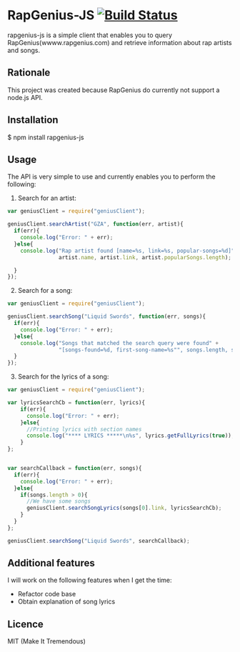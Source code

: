 # RapGenius-JS [![Build Status](https://travis-ci.org/kenshiro-o/RapGenius-JS.png?branch=master)](https://travis-ci.org/kenshiro-o/RapGenius-JS)

  rapgenius-js is a simple client that enables you to query RapGenius(wwww.rapgenius.com) and retrieve
information about rap artists and songs.

## Rationale

  This project was created because RapGenius do currently not support a node.js API.

## Installation

  $ npm install rapgenius-js

## Usage

  The API is very simple to use and currently enables you to perform the following:

1. Search for an artist:

```js
var geniusClient = require("geniusClient");

geniusClient.searchArtist("GZA", function(err, artist){
  if(err){
    console.log("Error: " + err);
  }else{
    console.log("Rap artist found [name=%s, link=%s, popular-songs=%d]",
                artist.name, artist.link, artist.popularSongs.length);

  }
});
```

2. Search for a song:

```js
var geniusClient = require("geniusClient");

geniusClient.searchSong("Liquid Swords", function(err, songs){
  if(err){
    console.log("Error: " + err);
  }else{
    console.log("Songs that matched the search query were found" +
                "[songs-found=%d, first-song-name=%s"", songs.length, songs[0].name);
  }
});
```

3. Search for the lyrics of a song:

```js
var geniusClient = require("geniusClient");

var lyricsSearchCb = function(err, lyrics){
    if(err){
      console.log("Error: " + err);
    }else{
      //Printing lyrics with section names
      console.log("**** LYRICS *****\n%s", lyrics.getFullLyrics(true));
    }
};


var searchCallback = function(err, songs){
  if(err){
    console.log("Error: " + err);
  }else{
    if(songs.length > 0){
      //We have some songs
      geniusClient.searchSongLyrics(songs[0].link, lyricsSearchCb);
    }
  }
};

geniusClient.searchSong("Liquid Swords", searchCallback);
```


## Additional features

  I will work on the following features when I get the time:
- Refactor code base
- Obtain explanation of song lyrics

## Licence

MIT (Make It Tremendous)